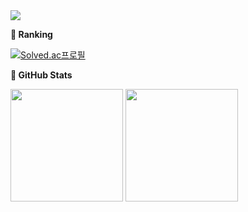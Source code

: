 <img src="https://capsule-render.vercel.app/api?type=waving&color=auto&height=200&section=header&text=Nayeon's%20GitHub&fontSize=70"/>

<p><b>🍒 Ranking</b></p>

[![Solved.ac프로필](http://mazassumnida.wtf/api/v2/generate_badge?boj=k101614)](https://solved.ac/k101614)

<b>🍋 GitHub Stats</b>
<p>
  <img height="180em" src="https://github-readme-stats.vercel.app/api?username=NayeonS2&show_icons=true&include_all_commits=true">
  
  <img height="180em" src="https://github-readme-stats.vercel.app/api/top-langs/?username=NayeonS2&layout=compact">
</p>


